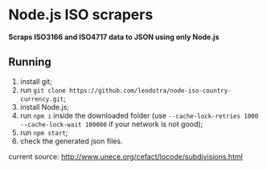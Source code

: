 Node.js ISO scrapers
====================
**Scraps ISO3166 and ISO4717 data to JSON using only Node.js**

Running
-------
  1. install git;
  2. run `git clone https://github.com/leodutra/node-iso-country-currency.git`;
  3. install Node.js;
  4. run `npm i` inside the downloaded folder (use `--cache-lock-retries 1000 --cache-lock-wait 100000` if your network is not good);
  5. run `npm start`;
  6. check the generated json files.

current source:
http://www.unece.org/cefact/locode/subdivisions.html
